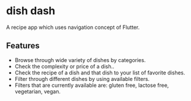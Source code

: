 # dish dash

A recipe app which uses navigation concept of Flutter.

## Features

- Browse through wide variety of dishes by categories.
- Check the complexity or price of a dish..
- Check the recipe of a dish and that dish to your list of favorite dishes.
- Filter through different dishes by using available filters.
- Filters that are currently available are: gluten free, lactose free, vegetarian,  vegan.
